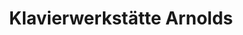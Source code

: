 ---
title: "Klavierwerkstätte Arnolds"
url: /sindelfingen/klavierwerkstaette-arnolds/
shop: Instrumente
---